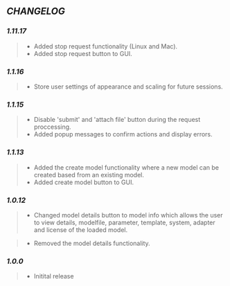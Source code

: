 ## ***CHANGELOG***

### ***1.11.17***
> - Added stop request functionality (Linux and Mac).
> - Added stop request button to GUI.

### ***1.1.16***
> - Store user settings of appearance and scaling for future
    sessions.

### ***1.1.15***
> - Disable 'submit' and 'attach file' button during the request proccessing.
> - Added popup messages to confirm actions and display errors.

### ***1.1.13***
> - Added the create model functionality where a new model can be created based
    from an existing model.
> - Added create model button to GUI.

### ***1.0.12***
> - Changed model details button to model info which allows the user to view
    details, modelfile, parameter, template, system, adapter and license of the
    loaded model.

> - Removed the model details functionality.

### ***1.0.0***
> - Initital release
